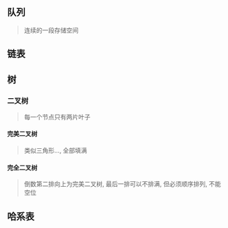 ## 队列

> 连续的一段存储空间

## 链表



## 树

### 二叉树

> 每一个节点只有两片叶子

#### 完美二叉树

> 类似三角形..., 全部填满

#### 完全二叉树

>倒数第二排向上为完美二叉树, 最后一排可以不排满, 但必须顺序排列, 不能空位



## 哈系表

